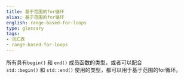 ```yaml
---
title: 基于范围的for循环
alias: 基于范围的for循环
english: range-based-for-loops
type: glossary
tags:
- 词汇表
- range-based-for-loops
---
```


所有具有`begin()` 和 `end()` 成员函数的类型，或者可以配合`std::begin()` 和 `std::end()` 使用的类型，都可以用于基于范围的for循环。